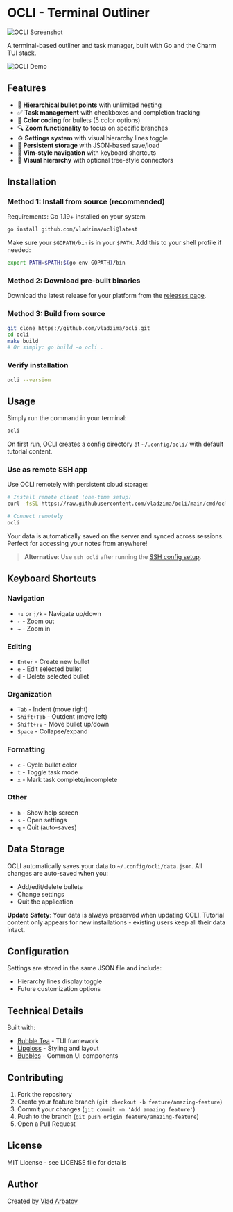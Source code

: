# OCLI - Terminal Outliner

![OCLI Screenshot](https://cdn.arbatov.dev/762J4rdLGoGAJEECGJFYngGPq.png)


A terminal-based outliner and task manager, built with Go and the Charm TUI stack.

![OCLI Demo](https://img.shields.io/badge/Status-Ready-green)

## Features

- 📝 **Hierarchical bullet points** with unlimited nesting
- ✅ **Task management** with checkboxes and completion tracking
- 🎨 **Color coding** for bullets (5 color options)
- 🔍 **Zoom functionality** to focus on specific branches
- ⚙️ **Settings system** with visual hierarchy lines toggle
- 💾 **Persistent storage** with JSON-based save/load
- 🎯 **Vim-style navigation** with keyboard shortcuts
- 🌳 **Visual hierarchy** with optional tree-style connectors

## Installation

### Method 1: Install from source (recommended)

Requirements: Go 1.19+ installed on your system

```bash
go install github.com/vladzima/ocli@latest
```

Make sure your `$GOPATH/bin` is in your `$PATH`. Add this to your shell profile if needed:
```bash
export PATH=$PATH:$(go env GOPATH)/bin
```

### Method 2: Download pre-built binaries

Download the latest release for your platform from the [releases page](https://github.com/vladzima/ocli/releases).

### Method 3: Build from source

```bash
git clone https://github.com/vladzima/ocli.git
cd ocli
make build
# Or simply: go build -o ocli .
```

### Verify installation

```bash
ocli --version
```

## Usage

Simply run the command in your terminal:

```bash
ocli
```

On first run, OCLI creates a config directory at `~/.config/ocli/` with default tutorial content.

### Use as remote SSH app

Use OCLI remotely with persistent cloud storage:

```bash
# Install remote client (one-time setup)
curl -fsSL https://raw.githubusercontent.com/vladzima/ocli/main/cmd/ocli-ssh/install-client.sh | bash

# Connect remotely
ocli
```

Your data is automatically saved on the server and synced across sessions. Perfect for accessing your notes from anywhere!

> **Alternative**: Use `ssh ocli` after running the [SSH config setup](cmd/ocli-ssh#quick-start).

## Keyboard Shortcuts

### Navigation
- `↑↓` or `j/k` - Navigate up/down
- `←` - Zoom out
- `→` - Zoom in

### Editing
- `Enter` - Create new bullet
- `e` - Edit selected bullet
- `d` - Delete selected bullet

### Organization
- `Tab` - Indent (move right)
- `Shift+Tab` - Outdent (move left)
- `Shift+↑↓` - Move bullet up/down
- `Space` - Collapse/expand

### Formatting
- `c` - Cycle bullet color
- `t` - Toggle task mode
- `x` - Mark task complete/incomplete

### Other
- `h` - Show help screen
- `s` - Open settings
- `q` - Quit (auto-saves)

## Data Storage

OCLI automatically saves your data to `~/.config/ocli/data.json`. All changes are auto-saved when you:
- Add/edit/delete bullets
- Change settings
- Quit the application

**Update Safety**: Your data is always preserved when updating OCLI. Tutorial content only appears for new installations - existing users keep all their data intact.

## Configuration

Settings are stored in the same JSON file and include:
- Hierarchy lines display toggle
- Future customization options

## Technical Details

Built with:
- [Bubble Tea](https://github.com/charmbracelet/bubbletea) - TUI framework
- [Lipgloss](https://github.com/charmbracelet/lipgloss) - Styling and layout
- [Bubbles](https://github.com/charmbracelet/bubbles) - Common UI components

## Contributing

1. Fork the repository
2. Create your feature branch (`git checkout -b feature/amazing-feature`)
3. Commit your changes (`git commit -m 'Add amazing feature'`)
4. Push to the branch (`git push origin feature/amazing-feature`)
5. Open a Pull Request

## License

MIT License - see LICENSE file for details

## Author

Created by [Vlad Arbatov](https://github.com/vladzima)